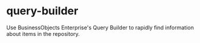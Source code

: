 # query-builder
Use BusinessObjects Enterprise's Query Builder to rapidly find information about items in the repository.
